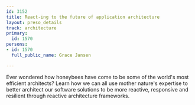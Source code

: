 ```yaml
---
id: 3152
title: React-ing to the future of application architecture
layout: preso_details
track: architecture
primary:
  id: 1570
persons:
- id: 1570
  full_public_name: Grace Jansen

---
```

Ever wondered how honeybees have come to be some of the world's most efficient architects? Learn how we can all use mother nature's expertise to better architect our software solutions to be more reactive, responsive and resilient through reactive architecture frameworks.